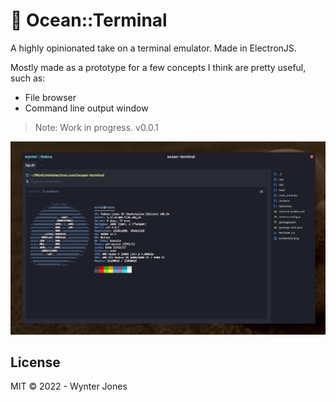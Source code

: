 # 🌊 Ocean::Terminal

A highly opinionated take on a terminal emulator. Made in ElectronJS.

Mostly made as a prototype for a few concepts I think are pretty useful, such as:

- File browser
- Command line output window

> Note: Work in progress. v0.0.1

<img src="/screenshot.png" alt="Ocean Terminal" />

## License

MIT © 2022 - Wynter Jones
